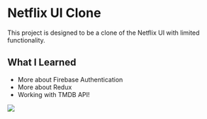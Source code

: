 # Netflix UI Clone

This project is designed to be a clone of the Netflix UI with limited functionality.

## What I Learned

- More about Firebase Authentication
- More about Redux
- Working with TMDB API!

![](https://media1.giphy.com/media/2rIhJkzNGXOkRgwMAE/giphy.gif?cid=790b7611146e3b6b27659ca9ffe8458793cdaef590c766ce&rid=giphy.gif&ct=g)

